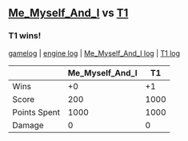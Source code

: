 ## [Me_Myself_And_I](<../../Me_Myself_And_I/README.md>) vs [T1](<../../T1/README.md>)
### T1 wins!

[gamelog](<gamelog.json>) | [engine log](<engine>) | [Me_Myself_And_I log](<Me_Myself_And_I>) | [T1 log](<T1>)

|              | Me_Myself_And_I | T1   |
| ------------ | --------------- | ---- |
| Wins         |              +0 |   +1 |
| Score        |             200 | 1000 |
| Points Spent |            1000 | 1000 |
| Damage       |               0 |    0 |
